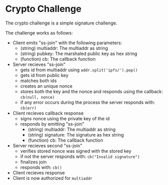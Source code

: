 # Crypto Challenge

The crypto challenge is a simple signature challenge.

The challenge works as follows:

-   Client emits "ss-join" with the following parameters:
    -   (string) multiaddr: The multiaddr as string
    -   (string) pubkey: The marshaled public key as hex string
    -   (function) cb: The callback function
-   Server recieves "ss-join"
    -   gets id from multiaddr using `addr.split('ipfs/').pop()`
    -   gets id from public key
    -   matches both ids
    -   creates an unique nonce
    -   stores both the key and the nonce and responds using the callback: `cb(null, nonce)`
    -   if any error occurs during the process the server responds with: `cb(err)`
-   Client recieves callback response
    -   signs nonce using the private key of the id
    -   responds by emitting "ss-join"
        -   (string) multiaddr: The multiaddr as string
        -   (string) signature: The signature as hex string
        -   (function) cb: The callback function
-   Server recieves second "ss-join"
    -   verifies stored nonce was signed with the stored key
    -   if not the server responds with: `cb("Invalid signature")`
    -   finalizes join
    -   responds with: `cb()`
-   Client recieves response
-   Client is now authorized for `multiaddr`
